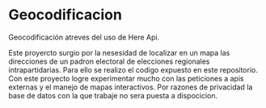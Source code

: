 # Geocodificacion
Geocodificación atreves del uso de Here Api.

Este proyercto surgio por la nesesidad de localizar en un mapa las direcciones de un padron electoral de elecciones regionales intrapartidarias.
Para ello se realizo el codigo expuesto en este repositorio. Con este proyecto logre experimentar mucho con las peticiones a apis externas y el manejo de mapas interactivos.
Por razones de privacidad la base de datos con la que trabaje no sera puesta a dispocicion.
